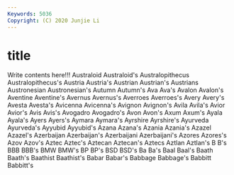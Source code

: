 ```yaml
---
Keywords: 5036
Copyright: (C) 2020 Junjie Li
---
```


# title

Write contents here!!!
Australoid 
Australoid's 
Australopithecus 
Australopithecus's 
Austria 
Austria's 
Austrian 
Austrian's 
Austrians 
Austronesian
Austronesian's 
Autumn 
Autumn's 
Ava 
Ava's 
Avalon 
Avalon's 
Aventine 
Aventine's 
Avernus
Avernus's 
Averroes 
Averroes's 
Avery 
Avery's 
Avesta 
Avesta's 
Avicenna 
Avicenna's 
Avignon
Avignon's 
Avila 
Avila's 
Avior 
Avior's 
Avis 
Avis's 
Avogadro 
Avogadro's 
Avon
Avon's 
Axum 
Axum's 
Ayala 
Ayala's 
Ayers 
Ayers's 
Aymara 
Aymara's 
Ayrshire
Ayrshire's 
Ayurveda 
Ayurveda's 
Ayyubid 
Ayyubid's 
Azana 
Azana's 
Azania 
Azania's 
Azazel
Azazel's 
Azerbaijan 
Azerbaijan's 
Azerbaijani 
Azerbaijani's 
Azores 
Azores's 
Azov 
Azov's 
Aztec
Aztec's 
Aztecan 
Aztecan's 
Aztecs 
Aztlan 
Aztlan's 
B 
B's 
BBB 
BBB's
BMW 
BMW's 
BP 
BP's 
BSD 
BSD's 
Ba 
Ba's 
Baal 
Baal's
Baath 
Baath's 
Baathist 
Baathist's 
Babar 
Babar's 
Babbage 
Babbage's 
Babbitt 
Babbitt's
